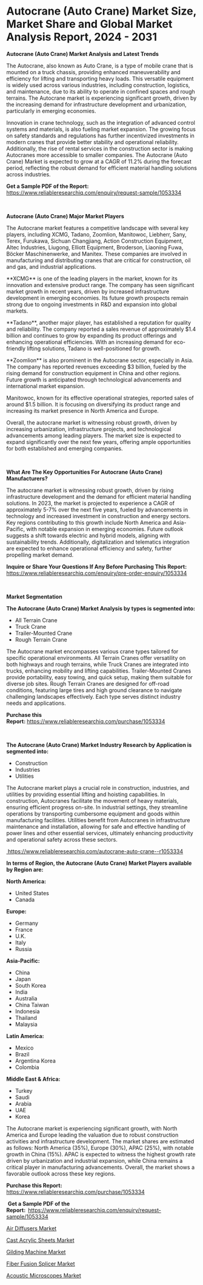 <p><h1>Autocrane (Auto Crane) Market Size, Market Share and Global Market Analysis Report, 2024 - 2031</h1></p><p><strong>Autocrane (Auto Crane) Market Analysis and Latest Trends</strong></p>
<p><p>The Autocrane, also known as Auto Crane, is a type of mobile crane that is mounted on a truck chassis, providing enhanced maneuverability and efficiency for lifting and transporting heavy loads. This versatile equipment is widely used across various industries, including construction, logistics, and maintenance, due to its ability to operate in confined spaces and rough terrains. The Autocrane market is experiencing significant growth, driven by the increasing demand for infrastructure development and urbanization, particularly in emerging economies. </p><p>Innovation in crane technology, such as the integration of advanced control systems and materials, is also fueling market expansion. The growing focus on safety standards and regulations has further incentivized investments in modern cranes that provide better stability and operational reliability. Additionally, the rise of rental services in the construction sector is making Autocranes more accessible to smaller companies. The Autocrane (Auto Crane) Market is expected to grow at a CAGR of 11.2% during the forecast period, reflecting the robust demand for efficient material handling solutions across industries.</p></p>
<p><strong>Get a Sample PDF of the Report:&nbsp;</strong> <a href="https://www.reliableresearchiq.com/enquiry/request-sample/1053334?utm_campaign=1119&utm_medium=2&utm_source=Github&utm_content=ia&utm_term=17112024&utm_id=autocrane-auto-crane">https://www.reliableresearchiq.com/enquiry/request-sample/1053334</a></p>
<p>&nbsp;</p>
<p><strong>Autocrane (Auto Crane) Major Market Players</strong></p>
<p><p>The Autocrane market features a competitive landscape with several key players, including XCMG, Tadano, Zoomlion, Manitowoc, Liebherr, Sany, Terex, Furukawa, Sichuan Changjiang, Action Construction Equipment, Altec Industries, Liugong, Elliott Equipment, Broderson, Liaoning Fuwa, Böcker Maschinenwerke, and Manitex. These companies are involved in manufacturing and distributing cranes that are critical for construction, oil and gas, and industrial applications.</p><p>**XCMG** is one of the leading players in the market, known for its innovation and extensive product range. The company has seen significant market growth in recent years, driven by increased infrastructure development in emerging economies. Its future growth prospects remain strong due to ongoing investments in R&D and expansion into global markets.</p><p>**Tadano**, another major player, has established a reputation for quality and reliability. The company reported a sales revenue of approximately $1.4 billion and continues to grow by expanding its product offerings and enhancing operational efficiencies. With an increasing demand for eco-friendly lifting solutions, Tadano is well-positioned for growth.</p><p>**Zoomlion** is also prominent in the Autocrane sector, especially in Asia. The company has reported revenues exceeding $3 billion, fueled by the rising demand for construction equipment in China and other regions. Future growth is anticipated through technological advancements and international market expansion.</p><p>Manitowoc, known for its effective operational strategies, reported sales of around $1.5 billion. It is focusing on diversifying its product range and increasing its market presence in North America and Europe.</p><p>Overall, the autocrane market is witnessing robust growth, driven by increasing urbanization, infrastructure projects, and technological advancements among leading players. The market size is expected to expand significantly over the next few years, offering ample opportunities for both established and emerging companies.</p></p>
<p>&nbsp;</p>
<p><strong>What Are The Key Opportunities For Autocrane (Auto Crane) Manufacturers?</strong></p>
<p><p>The autocrane market is witnessing robust growth, driven by rising infrastructure development and the demand for efficient material handling solutions. In 2023, the market is projected to experience a CAGR of approximately 5-7% over the next five years, fueled by advancements in technology and increased investment in construction and energy sectors. Key regions contributing to this growth include North America and Asia-Pacific, with notable expansion in emerging economies. Future outlook suggests a shift towards electric and hybrid models, aligning with sustainability trends. Additionally, digitalization and telematics integration are expected to enhance operational efficiency and safety, further propelling market demand.</p></p>
<p><strong>Inquire or Share Your Questions If Any Before Purchasing This Report:</strong> <a href="https://www.reliableresearchiq.com/enquiry/pre-order-enquiry/1053334?utm_campaign=1119&utm_medium=2&utm_source=Github&utm_content=ia&utm_term=17112024&utm_id=autocrane-auto-crane">https://www.reliableresearchiq.com/enquiry/pre-order-enquiry/1053334</a></p>
<p>&nbsp;</p>
<p><strong>Market Segmentation</strong></p>
<p><strong>The Autocrane (Auto Crane) Market Analysis by types is segmented into:</strong></p>
<p><ul><li>All Terrain Crane</li><li>Truck Crane</li><li>Trailer-Mounted Crane</li><li>Rough Terrain Crane</li></ul></p>
<p><p>The Autocrane market encompasses various crane types tailored for specific operational environments. All Terrain Cranes offer versatility on both highways and rough terrains, while Truck Cranes are integrated into trucks, enhancing mobility and lifting capabilities. Trailer-Mounted Cranes provide portability, easy towing, and quick setup, making them suitable for diverse job sites. Rough Terrain Cranes are designed for off-road conditions, featuring large tires and high ground clearance to navigate challenging landscapes effectively. Each type serves distinct industry needs and applications.</p></p>
<p><strong>Purchase this Report:&nbsp;</strong><a href="https://www.reliableresearchiq.com/purchase/1053334?utm_campaign=1119&utm_medium=2&utm_source=Github&utm_content=ia&utm_term=17112024&utm_id=autocrane-auto-crane">https://www.reliableresearchiq.com/purchase/1053334</a></p>
<p>&nbsp;</p>
<p><strong>The Autocrane (Auto Crane) Market Industry Research by Application is segmented into:</strong></p>
<p><ul><li>Construction</li><li>Industries</li><li>Utilities</li></ul></p>
<p><p>The Autocrane market plays a crucial role in construction, industries, and utilities by providing essential lifting and hoisting capabilities. In construction, Autocranes facilitate the movement of heavy materials, ensuring efficient progress on-site. In industrial settings, they streamline operations by transporting cumbersome equipment and goods within manufacturing facilities. Utilities benefit from Autocranes in infrastructure maintenance and installation, allowing for safe and effective handling of power lines and other essential services, ultimately enhancing productivity and operational safety across these sectors.</p></p>
<p><a href="https://www.reliableresearchiq.com/autocrane-auto-crane--r1053334?utm_campaign=1119&utm_medium=2&utm_source=Github&utm_content=ia&utm_term=17112024&utm_id=autocrane-auto-crane">&nbsp;https://www.reliableresearchiq.com/autocrane-auto-crane--r1053334</a></p>
<p><strong>In terms of Region, the Autocrane (Auto Crane) Market Players available by Region are:</strong></p>
<p>
    <p> <strong> North America: </strong>
        <ul>
            <li>United States</li>
            <li>Canada</li>
        </ul>
        </p> 
    <p> <strong> Europe: </strong>
        <ul>
            <li>Germany</li>
            <li>France</li>
            <li>U.K.</li>
            <li>Italy</li>
            <li>Russia</li>
        </ul>
        </p> 
    <p> <strong> Asia-Pacific: </strong>
        <ul>
            <li>China</li>
            <li>Japan</li>
            <li>South Korea</li>
            <li>India</li>
            <li>Australia</li>
            <li>China Taiwan</li>
            <li>Indonesia</li>
            <li>Thailand</li>
            <li>Malaysia</li>
        </ul>
        </p> 
    <p> <strong> Latin America: </strong>
        <ul>
            <li>Mexico</li>
            <li>Brazil</li>
            <li>Argentina Korea</li>
            <li>Colombia</li>
        </ul>
        </p> 
    <p> <strong> Middle East & Africa: </strong>
        <ul>
            <li>Turkey</li>
            <li>Saudi</li>
            <li>Arabia</li>
            <li>UAE</li>
            <li>Korea</li>
        </ul>
    </p>
    </p>
<p><p>The Autocrane market is experiencing significant growth, with North America and Europe leading the valuation due to robust construction activities and infrastructure development. The market shares are estimated as follows: North America (35%), Europe (30%), APAC (25%), with notable growth in China (15%). APAC is expected to witness the highest growth rate driven by urbanization and industrial expansion, while China remains a critical player in manufacturing advancements. Overall, the market shows a favorable outlook across these key regions.</p></p>
<p><strong>Purchase this Report: </strong><a href="https://www.reliableresearchiq.com/purchase/1053334?utm_campaign=1119&utm_medium=2&utm_source=Github&utm_content=ia&utm_term=17112024&utm_id=autocrane-auto-crane">https://www.reliableresearchiq.com/purchase/1053334</a></p>
<p>&nbsp;<strong>Get a Sample PDF of the Report:&nbsp;&nbsp;</strong><a href="https://www.reliableresearchiq.com/enquiry/request-sample/1053334?utm_campaign=1119&utm_medium=2&utm_source=Github&utm_content=ia&utm_term=17112024&utm_id=autocrane-auto-crane">https://www.reliableresearchiq.com/enquiry/request-sample/1053334</a></p>
<p><strong></strong></p>
<p><p><a href="https://www.linkedin.com/pulse/air-diffusers-market-overview-forecast-2024-2031-detailed-tadgc?utm_campaign=1119&utm_medium=2&utm_source=Github&utm_content=ia&utm_term=17112024&utm_id=autocrane-auto-crane">Air Diffusers Market</a></p><p><a href="https://issuu.com/reportprime-2/docs/cast-acrylic-sheets-market-size-203_518e800666f1c5?utm_campaign=1119&utm_medium=2&utm_source=Github&utm_content=ia&utm_term=17112024&utm_id=autocrane-auto-crane">Cast Acrylic Sheets Market</a></p><p><a href="https://www.linkedin.com/pulse/gilding-machine-market-global-share-ranking-overall-sales-demand-ougnc?utm_campaign=1119&utm_medium=2&utm_source=Github&utm_content=ia&utm_term=17112024&utm_id=autocrane-auto-crane">Gilding Machine Market</a></p><p><a href="https://www.linkedin.com/pulse/pulse-fiber-fusion-splicer-rhythms-change-market-resonance-8v57c?utm_campaign=1119&utm_medium=2&utm_source=Github&utm_content=ia&utm_term=17112024&utm_id=autocrane-auto-crane">Fiber Fusion Splicer Market</a></p><p><a href="https://issuu.com/reportprime-2/docs/acoustic-microscopes-market-size-20_7254ec42cbc047?utm_campaign=1119&utm_medium=2&utm_source=Github&utm_content=ia&utm_term=17112024&utm_id=autocrane-auto-crane">Acoustic Microscopes Market</a></p></p>